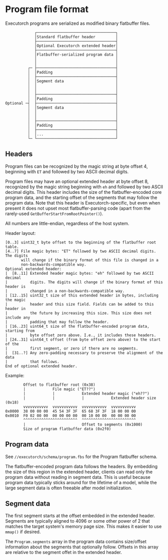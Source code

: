 # Program file format

Executorch programs are serialized as modified binary flatbuffer files.

```
             ┌───────────────────────────────────┐
             │Standard flatbuffer header         │
             ├───────────────────────────────────┤
             │Optional Executorch extended header│
             ├───────────────────────────────────┤
             │Flatbuffer-serialized program data │
             │                                   │
             │                                   │
          ┌─ ├───────────────────────────────────┤
          │  │Padding                            │
          │  ├───────────────────────────────────┤
          │  │Segment data                       │
          │  │                                   │
          │  │                                   │
          │  ├───────────────────────────────────┤
          │  │Padding                            │
Optional ─┤  ├───────────────────────────────────┤
          │  │Segment data                       │
          │  │                                   │
          │  │                                   │
          │  ├───────────────────────────────────┤
          │  │Padding                            │
          │  ├───────────────────────────────────┤
          │  │...                                │
          └─ └───────────────────────────────────┘
```

## Headers

Program files can be recognized by the magic string at byte offset 4, beginning
with `ET` and followed by two ASCII decimal digits.

Program files may have an optional extended header at byte offset 8, recognized
by the magic string beginning with `eh` and followed by two ASCII decimal
digits. This header includes the size of the flatbuffer-encoded core program
data, and the starting offset of the segments that may follow the program data.
Note that this header is Executorch-specific, but even when present it does not
upset most flatbuffer-parsing code (apart from the rarely-used
`GetBufferStartFromRootPointer()`).

All numbers are little-endian, regardless of the host system.

Header layout:
```
[0..3] uint32_t byte offset to the beginning of the flatbuffer root table.
[4..7] File magic bytes: "ET" followed by two ASCII decimal digits. The digits
       will change if the binary format of this file is changed in a
       non-backwards-compatible way.
Optional extended header:
|  [8..11] Extended header magic bytes: "eh" followed by two ASCII decimal
|          digits. The digits will change if the binary format of this header is
|          changed in a non-backwards-compatible way.
| [12..15] uint32_t size of this extended header in bytes, including the magic
|          header and this size field. Fields can be added to this header in
|          the future by increasing this size. This size does not include any
|          padding that may follow the header.
| [16..23] uint64_t size of the flatbuffer-encoded program data, starting from
|          byte offset zero above. I.e., it includes these headers.
| [24..31] uint64_t offset (from byte offset zero above) to the start of the
|          first segment, or zero if there are no segments.
|  [31..?] Any zero-padding necessary to preserve the alignment of the data
|          that follows.
End of optional extended header.
```

Example:
```
        Offset to flatbuffer root (0x38)
        |            File magic ("ET??")
        |            |            Extended header magic ("eh??")
        |            |            |            Extended header size (0x18)
        vvvvvvvvvvv  vvvvvvvvvvv  vvvvvvvvvvv  vvvvvvvvvvv
0x0000  38 00 00 00  45 54 3F 3F  65 68 3F 3F  18 00 00 00
0x0010  F0 02 00 00  00 00 00 00  00 10 00 00  00 00 00 00
        ^^^^^^^^^^^^^^^^^^^^^^^^  ^^^^^^^^^^^^^^^^^^^^^^^^
        |                         Offset to segments (0x1000)
        Size of program flatbuffer data (0x2f0)
```

## Program data

See `//executorch/schema/program.fbs` for the Program flatbuffer schema.

The flatbuffer-encoded program data follows the headers. By embedding the size
of this region in the extended header, clients can read only the program data
without reading in segment data. This is useful because program data typically
sticks around for the lifetime of a model, while the large segment data is often
freeable after model initialization.

## Segment data

The first segment starts at the offset embedded in the extended header.
Segments are typically aligned to 4096 or some other power of 2 that matches
the target system's memory page size. This makes it easier to use `mmap()`
if desired.

The `Program.segments` array in the program data contains size/offset
information about the segments that optionally follow. Offsets in this array are
relative to the segment offet in the extended header.
